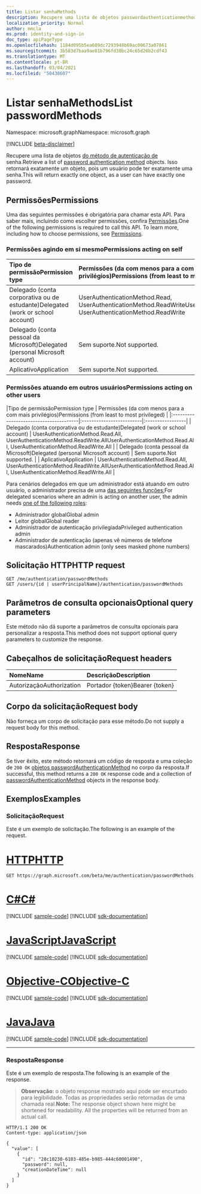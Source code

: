 ```yaml
---
title: Listar senhaMethods
description: Recupere uma lista de objetos passwordauthenticationmethod.
localization_priority: Normal
author: mmcla
ms.prod: identity-and-sign-in
doc_type: apiPageType
ms.openlocfilehash: 1184d095b5ea609dc7293948b69ac00673a07861
ms.sourcegitcommit: 3b583d7baa9ae81b796fd30bc24c65d26b2cdf43
ms.translationtype: MT
ms.contentlocale: pt-BR
ms.lasthandoff: 03/04/2021
ms.locfileid: "50438607"
---
```

# <a name="list-passwordmethods"></a><span data-ttu-id="16b66-103">Listar senhaMethods</span><span class="sxs-lookup"><span data-stu-id="16b66-103">List passwordMethods</span></span>

<span data-ttu-id="16b66-104">Namespace: microsoft.graph</span><span class="sxs-lookup"><span data-stu-id="16b66-104">Namespace: microsoft.graph</span></span>

[!INCLUDE [beta-disclaimer](../../includes/beta-disclaimer.md)]

<span data-ttu-id="16b66-105">Recupere uma lista de objetos [do método de autenticação de](../resources/passwordauthenticationmethod.md) senha.</span><span class="sxs-lookup"><span data-stu-id="16b66-105">Retrieve a list of [password authentication method](../resources/passwordauthenticationmethod.md) objects.</span></span> <span data-ttu-id="16b66-106">Isso retornará exatamente um objeto, pois um usuário pode ter exatamente uma senha.</span><span class="sxs-lookup"><span data-stu-id="16b66-106">This will return exactly one object, as a user can have exactly one password.</span></span>

## <a name="permissions"></a><span data-ttu-id="16b66-107">Permissões</span><span class="sxs-lookup"><span data-stu-id="16b66-107">Permissions</span></span>

<span data-ttu-id="16b66-p102">Uma das seguintes permissões é obrigatória para chamar esta API. Para saber mais, incluindo como escolher permissões, confira [Permissões](/graph/permissions-reference).</span><span class="sxs-lookup"><span data-stu-id="16b66-p102">One of the following permissions is required to call this API. To learn more, including how to choose permissions, see [Permissions](/graph/permissions-reference).</span></span>

### <a name="permissions-acting-on-self"></a><span data-ttu-id="16b66-110">Permissões agindo em si mesmo</span><span class="sxs-lookup"><span data-stu-id="16b66-110">Permissions acting on self</span></span>

|<span data-ttu-id="16b66-111">Tipo de permissão</span><span class="sxs-lookup"><span data-stu-id="16b66-111">Permission type</span></span>      | <span data-ttu-id="16b66-112">Permissões (da com menos para a com mais privilégios)</span><span class="sxs-lookup"><span data-stu-id="16b66-112">Permissions (from least to most privileged)</span></span>              |
|:---------------------------------------|:-------------------------|
| <span data-ttu-id="16b66-113">Delegado (conta corporativa ou de estudante)</span><span class="sxs-lookup"><span data-stu-id="16b66-113">Delegated (work or school account)</span></span>     | <span data-ttu-id="16b66-114">UserAuthenticationMethod.Read, UserAuthenticationMethod.ReadWrite</span><span class="sxs-lookup"><span data-stu-id="16b66-114">UserAuthenticationMethod.Read, UserAuthenticationMethod.ReadWrite</span></span> |
| <span data-ttu-id="16b66-115">Delegado (conta pessoal da Microsoft)</span><span class="sxs-lookup"><span data-stu-id="16b66-115">Delegated (personal Microsoft account)</span></span> | <span data-ttu-id="16b66-116">Sem suporte.</span><span class="sxs-lookup"><span data-stu-id="16b66-116">Not supported.</span></span> |
| <span data-ttu-id="16b66-117">Aplicativo</span><span class="sxs-lookup"><span data-stu-id="16b66-117">Application</span></span>                            | <span data-ttu-id="16b66-118">Sem suporte.</span><span class="sxs-lookup"><span data-stu-id="16b66-118">Not supported.</span></span> |

### <a name="permissions-acting-on-other-users"></a><span data-ttu-id="16b66-119">Permissões atuando em outros usuários</span><span class="sxs-lookup"><span data-stu-id="16b66-119">Permissions acting on other users</span></span>

|<span data-ttu-id="16b66-120">Tipo de permissão</span><span class="sxs-lookup"><span data-stu-id="16b66-120">Permission type</span></span>      | <span data-ttu-id="16b66-121">Permissões (da com menos para a com mais privilégios)</span><span class="sxs-lookup"><span data-stu-id="16b66-121">Permissions (from least to most privileged)</span></span>              |
|:---------------------------------------|:-------------------------|:-----------------|
| <span data-ttu-id="16b66-122">Delegado (conta corporativa ou de estudante)</span><span class="sxs-lookup"><span data-stu-id="16b66-122">Delegated (work or school account)</span></span>     | <span data-ttu-id="16b66-123">UserAuthenticationMethod.Read.All, UserAuthenticationMethod.ReadWrite.All</span><span class="sxs-lookup"><span data-stu-id="16b66-123">UserAuthenticationMethod.Read.All, UserAuthenticationMethod.ReadWrite.All</span></span> |
| <span data-ttu-id="16b66-124">Delegado (conta pessoal da Microsoft)</span><span class="sxs-lookup"><span data-stu-id="16b66-124">Delegated (personal Microsoft account)</span></span> | <span data-ttu-id="16b66-125">Sem suporte.</span><span class="sxs-lookup"><span data-stu-id="16b66-125">Not supported.</span></span> |
| <span data-ttu-id="16b66-126">Aplicativo</span><span class="sxs-lookup"><span data-stu-id="16b66-126">Application</span></span>                            | <span data-ttu-id="16b66-127">UserAuthenticationMethod.Read.All, UserAuthenticationMethod.ReadWrite.All</span><span class="sxs-lookup"><span data-stu-id="16b66-127">UserAuthenticationMethod.Read.All, UserAuthenticationMethod.ReadWrite.All</span></span> |

<span data-ttu-id="16b66-128">Para cenários delegados em que um administrador está atuando em outro usuário, o administrador precisa de uma [das seguintes funções:](/azure/active-directory/users-groups-roles/directory-assign-admin-roles#available-roles)</span><span class="sxs-lookup"><span data-stu-id="16b66-128">For delegated scenarios where an admin is acting on another user, the admin needs [one of the following roles](/azure/active-directory/users-groups-roles/directory-assign-admin-roles#available-roles):</span></span>
* <span data-ttu-id="16b66-129">Administrador global</span><span class="sxs-lookup"><span data-stu-id="16b66-129">Global admin</span></span>
* <span data-ttu-id="16b66-130">Leitor global</span><span class="sxs-lookup"><span data-stu-id="16b66-130">Global reader</span></span>
* <span data-ttu-id="16b66-131">Administrador de autenticação privilegiada</span><span class="sxs-lookup"><span data-stu-id="16b66-131">Privileged authentication admin</span></span>
* <span data-ttu-id="16b66-132">Administrador de autenticação (apenas vê números de telefone mascarados)</span><span class="sxs-lookup"><span data-stu-id="16b66-132">Authentication admin (only sees masked phone numbers)</span></span>

## <a name="http-request"></a><span data-ttu-id="16b66-133">Solicitação HTTP</span><span class="sxs-lookup"><span data-stu-id="16b66-133">HTTP request</span></span>

<!-- { "blockType": "ignored" } -->

```http
GET /me/authentication/passwordMethods
GET /users/{id | userPrincipalName}/authentication/passwordMethods
```

## <a name="optional-query-parameters"></a><span data-ttu-id="16b66-134">Parâmetros de consulta opcionais</span><span class="sxs-lookup"><span data-stu-id="16b66-134">Optional query parameters</span></span>

<span data-ttu-id="16b66-135">Este método não dá suporte a parâmetros de consulta opcionais para personalizar a resposta.</span><span class="sxs-lookup"><span data-stu-id="16b66-135">This method does not support optional query parameters to customize the response.</span></span>

## <a name="request-headers"></a><span data-ttu-id="16b66-136">Cabeçalhos de solicitação</span><span class="sxs-lookup"><span data-stu-id="16b66-136">Request headers</span></span>

| <span data-ttu-id="16b66-137">Nome</span><span class="sxs-lookup"><span data-stu-id="16b66-137">Name</span></span>      |<span data-ttu-id="16b66-138">Descrição</span><span class="sxs-lookup"><span data-stu-id="16b66-138">Description</span></span>|
|:----------|:----------|
| <span data-ttu-id="16b66-139">Autorização</span><span class="sxs-lookup"><span data-stu-id="16b66-139">Authorization</span></span> | <span data-ttu-id="16b66-140">Portador {token}</span><span class="sxs-lookup"><span data-stu-id="16b66-140">Bearer {token}</span></span> |

## <a name="request-body"></a><span data-ttu-id="16b66-141">Corpo da solicitação</span><span class="sxs-lookup"><span data-stu-id="16b66-141">Request body</span></span>

<span data-ttu-id="16b66-142">Não forneça um corpo de solicitação para esse método.</span><span class="sxs-lookup"><span data-stu-id="16b66-142">Do not supply a request body for this method.</span></span>

## <a name="response"></a><span data-ttu-id="16b66-143">Resposta</span><span class="sxs-lookup"><span data-stu-id="16b66-143">Response</span></span>

<span data-ttu-id="16b66-144">Se tiver êxito, este método retornará um código de resposta e uma coleção de `200 OK` [objetos passwordAuthenticationMethod](../resources/passwordauthenticationmethod.md) no corpo da resposta.</span><span class="sxs-lookup"><span data-stu-id="16b66-144">If successful, this method returns a `200 OK` response code and a collection of [passwordAuthenticationMethod](../resources/passwordauthenticationmethod.md) objects in the response body.</span></span>

## <a name="examples"></a><span data-ttu-id="16b66-145">Exemplos</span><span class="sxs-lookup"><span data-stu-id="16b66-145">Examples</span></span>

### <a name="request"></a><span data-ttu-id="16b66-146">Solicitação</span><span class="sxs-lookup"><span data-stu-id="16b66-146">Request</span></span>

<span data-ttu-id="16b66-147">Este é um exemplo de solicitação.</span><span class="sxs-lookup"><span data-stu-id="16b66-147">The following is an example of the request.</span></span>

# <a name="http"></a>[<span data-ttu-id="16b66-148">HTTP</span><span class="sxs-lookup"><span data-stu-id="16b66-148">HTTP</span></span>](#tab/http)
<!-- {
  "blockType": "request",
  "name": "get_passwordmethods"
}-->

```msgraph-interactive
GET https://graph.microsoft.com/beta/me/authentication/passwordMethods
```
# <a name="c"></a>[<span data-ttu-id="16b66-149">C#</span><span class="sxs-lookup"><span data-stu-id="16b66-149">C#</span></span>](#tab/csharp)
[!INCLUDE [sample-code](../includes/snippets/csharp/get-passwordmethods-csharp-snippets.md)]
[!INCLUDE [sdk-documentation](../includes/snippets/snippets-sdk-documentation-link.md)]

# <a name="javascript"></a>[<span data-ttu-id="16b66-150">JavaScript</span><span class="sxs-lookup"><span data-stu-id="16b66-150">JavaScript</span></span>](#tab/javascript)
[!INCLUDE [sample-code](../includes/snippets/javascript/get-passwordmethods-javascript-snippets.md)]
[!INCLUDE [sdk-documentation](../includes/snippets/snippets-sdk-documentation-link.md)]

# <a name="objective-c"></a>[<span data-ttu-id="16b66-151">Objective-C</span><span class="sxs-lookup"><span data-stu-id="16b66-151">Objective-C</span></span>](#tab/objc)
[!INCLUDE [sample-code](../includes/snippets/objc/get-passwordmethods-objc-snippets.md)]
[!INCLUDE [sdk-documentation](../includes/snippets/snippets-sdk-documentation-link.md)]

# <a name="java"></a>[<span data-ttu-id="16b66-152">Java</span><span class="sxs-lookup"><span data-stu-id="16b66-152">Java</span></span>](#tab/java)
[!INCLUDE [sample-code](../includes/snippets/java/get-passwordmethods-java-snippets.md)]
[!INCLUDE [sdk-documentation](../includes/snippets/snippets-sdk-documentation-link.md)]

---


### <a name="response"></a><span data-ttu-id="16b66-153">Resposta</span><span class="sxs-lookup"><span data-stu-id="16b66-153">Response</span></span>

<span data-ttu-id="16b66-154">Este é um exemplo de resposta.</span><span class="sxs-lookup"><span data-stu-id="16b66-154">The following is an example of the response.</span></span>

> <span data-ttu-id="16b66-p103">**Observação:** o objeto response mostrado aqui pode ser encurtado para legibilidade. Todas as propriedades serão retornadas de uma chamada real.</span><span class="sxs-lookup"><span data-stu-id="16b66-p103">**Note:** The response object shown here might be shortened for readability. All the properties will be returned from an actual call.</span></span>

<!-- {
  "blockType": "response",
  "truncated": true,
  "@odata.type": "microsoft.graph.passwordAuthenticationMethod",
  "isCollection": true
} -->

```http
HTTP/1.1 200 OK
Content-type: application/json

{
  "value": [
    {
      "id": "28c10230-6103-485e-b985-444c60001490",
      "password": null,
      "creationDateTime": null
    }
  ]
}
```

<!-- uuid: 16cd6b66-4b1a-43a1-adaf-3a886856ed98
2019-02-04 14:57:30 UTC -->
<!-- {
  "type": "#page.annotation",
  "description": "List passwordMethods",
  "keywords": "",
  "section": "documentation",
  "tocPath": ""
}-->
